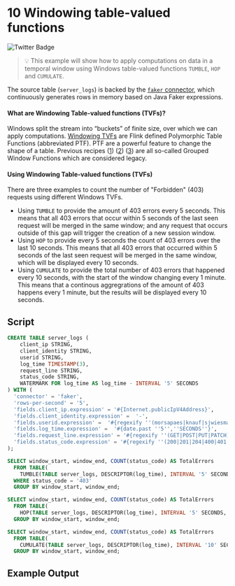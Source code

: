 # 10 Windowing table-valued functions

![Twitter Badge](https://img.shields.io/badge/Flink%20Version-1.13%2B-lightgrey)

> :bulb: This example will show how to apply computations on data in a temporal window using Windows table-valued functions `TUMBLE`, `HOP` and `CUMULATE`.

The source table (`server_logs`) is backed by the [`faker` connector](https://flink-packages.org/packages/flink-faker), which continuously generates rows in memory based on Java Faker expressions.

#### What are Windowing Table-valued functions (TVFs)?

Windows split the stream into “buckets” of finite size, over which we can apply computations.
[Windowing TVFs](https://ci.apache.org/projects/flink/flink-docs-stable/docs/dev/table/sql/queries/window-tvf/) are Flink defined Polymorphic Table Functions (abbreviated PTF). PTF are a powerful feature to change the shape of a table.
Previous recipes ([1](../01/01_group_by_window.md)) ([2](../02/02_watermarks.md)) ([3](../03/03_group_by_session_window.md)) are all so-called Grouped Window Functions which are considered legacy. 

#### Using Windowing Table-valued functions (TVFs)

There are three examples to count the number of "Forbidden" (403) requests using different Windows TVFs.

* Using `TUMBLE` to provide the amount of 403 errors every 5 seconds. This means that all 403 errors that occur within 5 seconds of the last seen request will be merged in the same window; and any request that occurs outside of this gap will trigger the creation of a new session window. 
* Using `HOP` to provide every 5 seconds the count of 403 errors over the last 10 seconds. This means that all 403 errors that occurred within 5 seconds of the last seen request will be merged in the same window, which will be displayed every 10 seconds. 
* Using `CUMULATE` to provide the total number of 403 errors that happened every 10 seconds, with the start of the window changing every 1 minute. This means that a continous aggregrations of the amount of 403 happens every 1 minute, but the results will be displayed every 10 seconds. 

## Script

```sql
CREATE TABLE server_logs ( 
    client_ip STRING,
    client_identity STRING, 
    userid STRING, 
    log_time TIMESTAMP(3),
    request_line STRING, 
    status_code STRING, 
    WATERMARK FOR log_time AS log_time - INTERVAL '5' SECONDS
) WITH (
  'connector' = 'faker', 
  'rows-per-second' = '5',
  'fields.client_ip.expression' = '#{Internet.publicIpV4Address}',
  'fields.client_identity.expression' =  '-',
  'fields.userid.expression' =  '#{regexify ''(morsapaes|knauf|sjwiesman){1}''}',
  'fields.log_time.expression' =  '#{date.past ''5'',''SECONDS''}',
  'fields.request_line.expression' = '#{regexify ''(GET|POST|PUT|PATCH){1}''} #{regexify ''(/search\.html|/login\.html|/prod\.html|cart\.html|/order\.html){1}''} #{regexify ''(HTTP/1\.1|HTTP/2|/HTTP/1\.0){1}''}',
  'fields.status_code.expression' = '#{regexify ''(200|201|204|400|401|403|301){1}''}'
);

SELECT window_start, window_end, COUNT(status_code) AS TotalErrors
  FROM TABLE(
    TUMBLE(TABLE server_logs, DESCRIPTOR(log_time), INTERVAL '5' SECONDS))
  WHERE status_code = '403'
  GROUP BY window_start, window_end;

SELECT window_start, window_end, COUNT(status_code) AS TotalErrors
  FROM TABLE(
    HOP(TABLE server_logs, DESCRIPTOR(log_time), INTERVAL '5' SECONDS, INTERVAL '10' SECONDS))
  GROUP BY window_start, window_end;

SELECT window_start, window_end, COUNT(status_code) AS TotalErrors
  FROM TABLE(
    CUMULATE(TABLE server_logs, DESCRIPTOR(log_time), INTERVAL '10' SECONDS, INTERVAL '60' SECONDS))
  GROUP BY window_start, window_end;
```

## Example Output

[comment]: <> (![01_group_by_window]&#40;https://user-images.githubusercontent.com/23521087/105503522-fe05b900-5cc6-11eb-9c36-bd8dc2a8e9ce.png&#41;)
